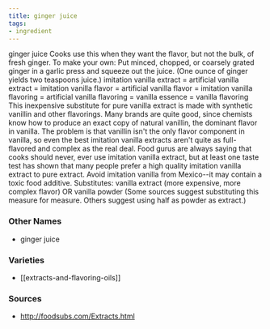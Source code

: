 ```yaml
---
title: ginger juice
tags:
- ingredient
---
```

ginger juice Cooks use this when they want the flavor, but not the bulk, of fresh ginger. To make your own: Put minced, chopped, or coarsely grated ginger in a garlic press and squeeze out the juice. (One ounce of ginger yields two teaspoons juice.) imitation vanilla extract = artificial vanilla extract = imitation vanilla flavor = artificial vanilla flavor = imitation vanilla flavoring = artificial vanilla flavoring = vanilla essence = vanilla flavoring This inexpensive substitute for pure vanilla extract is made with synthetic vanillin and other flavorings. Many brands are quite good, since chemists know how to produce an exact copy of natural vanillin, the dominant flavor in vanilla. The problem is that vanillin isn't the only flavor component in vanilla, so even the best imitation vanilla extracts aren't quite as full-flavored and complex as the real deal. Food gurus are always saying that cooks should never, ever use imitation vanilla extract, but at least one taste test has shown that many people prefer a high quality imitation vanilla extract to pure extract. Avoid imitation vanilla from Mexico--it may contain a toxic food additive. Substitutes: vanilla extract (more expensive, more complex flavor) OR vanilla powder (Some sources suggest substituting this measure for measure. Others suggest using half as powder as extract.)

### Other Names

* ginger juice

### Varieties

* [[extracts-and-flavoring-oils]]

### Sources
* http://foodsubs.com/Extracts.html
